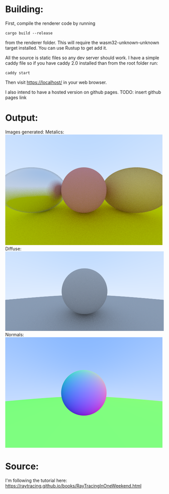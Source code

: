 # Building:

First, compile the renderer code by running
```
cargo build --release
```
from the renderer folder.  This will require the wasm32-unknown-unknown target installed.  You can use Rustup to get add it.

All the source is static files so any dev server should work.  I have a simple caddy file so if you have caddy 2.0 installed than from the root folder run:
```
caddy start
```
Then visit <https://localhost/> in your web browser.

I also intend to have a hosted version on github pages.
TODO: insert github pages link

# Output:
Images generated:
Metalics:
![Image rendered of metalic and diffuse spheres](metalics.png)
Diffuse:
![Image rendered of diffuse spheres](diffuse.png)
Normals:
![Image rendered of diffuse spheres](normals.png)

# Source:
I'm following the tutorial here: <https://raytracing.github.io/books/RayTracingInOneWeekend.html>
